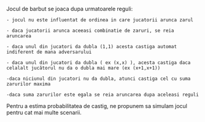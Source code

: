 Jocul de barbut se joaca dupa urmatoarele reguli:

	- jocul nu este influentat de ordinea in care jucatorii arunca zarul

	- daca jucatorii arunca aceeasi combinatie de zaruri, se reia aruncarea

	- daca unul din jucatori da dubla (1,1) acesta castiga automat indiferent de mana adversarului

	- daca unul din jucatori da dubla ( ex (x,x) ), acesta castiga daca celalalt jucătorul nu da o dubla mai mare (ex (x+1,x+1))

	-daca niciunul din jucatori nu da dubla, atunci castiga cel cu suma zarurilor maxima

	-daca suma zarurilor este egala se reia aruncarea dupa aceleasi reguli

Pentru a estima probabilitatea de castig, ne propunem sa simulam jocul pentru cat mai multe scenarii.
